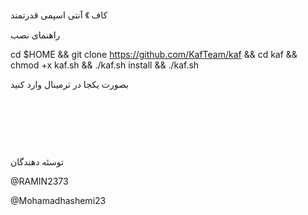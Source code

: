 کاف 》 آنتی اسپمی قدرتمند

راهنمای نصب

cd $HOME && git clone https://github.com/KafTeam/kaf && cd kaf && chmod +x kaf.sh && ./kaf.sh install && ./kaf.sh

بصورت یکجا در ترمینال وارد کنید


‌ ‌ ‌ ‌ ‌‌‌‌ ‌‌‌‌‌‌‌‌‌‌‌ ‌‌


‌ ‌ ‌ ‌ ‌‌‌‌ ‌‌‌‌‌‌‌‌‌‌‌ ‌‌

‌ ‌ ‌ ‌ ‌‌‌‌ ‌‌‌‌‌‌‌‌‌‌‌ ‌‌


توسئه دهندگان

@RAMIN2373

@Mohamadhashemi23
